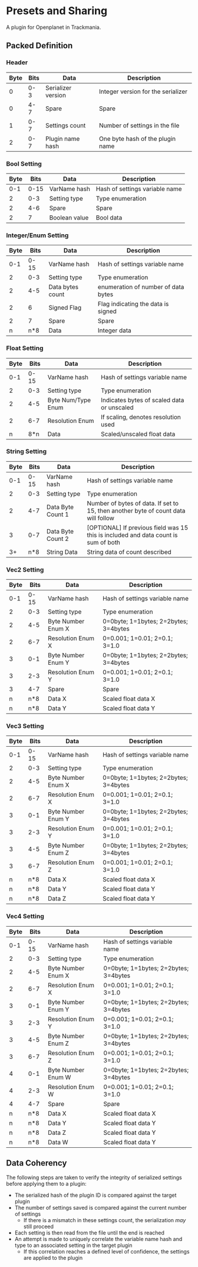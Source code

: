 # Presets and Sharing

A plugin for Openplanet in Trackmania.

## Packed Definition

### Header

| Byte | Bits | Data               | Description                        |
|------|------|--------------------|------------------------------------|
|    0 |  0-3 | Serializer version | Integer version for the serializer |
|    0 |  4-7 | Spare              | Spare                              |
|    1 |  0-7 | Settings count     | Number of settings in the file     |
|    2 |  0-7 | Plugin name hash   | One byte hash of the plugin name   |

### Bool Setting

| Byte | Bits | Data               | Description                        |
|------|------|--------------------|------------------------------------|
|  0-1 | 0-15 | VarName hash       | Hash of settings variable name     |
|    2 |  0-3 | Setting type       | Type enumeration                   |
|    2 |  4-6 | Spare              | Spare                              |
|    2 |    7 | Boolean value      | Bool data                          |

### Integer/Enum Setting

| Byte | Bits | Data               | Description                        |
|------|------|--------------------|------------------------------------|
|  0-1 | 0-15 | VarName hash       | Hash of settings variable name     |
|    2 |  0-3 | Setting type       | Type enumeration                   |
|    2 |  4-5 | Data bytes count   | enumeration of number of data bytes|
|    2 |    6 | Signed Flag        | Flag indicating the data is signed |
|    2 |    7 | Spare              | Spare                              |
|    n |  n*8 | Data               | Integer data                       |

### Float Setting

| Byte | Bits | Data               | Description                                |
|------|------|--------------------|--------------------------------------------|
|  0-1 | 0-15 | VarName hash       | Hash of settings variable name             |
|    2 |  0-3 | Setting type       | Type enumeration                           |
|    2 |  4-5 | Byte Num/Type Enum | Indicates bytes of scaled data or unscaled |
|    2 |  6-7 | Resolution Enum    | If scaling, denotes resolution used        |
|    n |  8*n | Data               | Scaled/unscaled float data                 |

### String Setting

| Byte | Bits | Data               | Description                                                                        |
|------|------|--------------------|------------------------------------------------------------------------------------|
|  0-1 | 0-15 | VarName hash       | Hash of settings variable name                                                     |
|    2 |  0-3 | Setting type       | Type enumeration                                                                   |
|    2 |  4-7 | Data Byte Count 1  | Number of bytes of data. If set to 15, then another byte of count data will follow |
|    3 |  0-7 | Data Byte Count 2  | [OPTIONAL] If previous field was 15 this is included and data count is sum of both |
|   3+ |  n*8 | String Data        | String data of count described                                                     |

### Vec2 Setting

| Byte | Bits | Data               | Description                           |
|------|------|--------------------|---------------------------------------|
|  0-1 | 0-15 | VarName hash       | Hash of settings variable name        |
|    2 |  0-3 | Setting type       | Type enumeration                      |
|    2 |  4-5 | Byte Number Enum X | 0=0byte; 1=1bytes; 2=2bytes; 3=4bytes |
|    2 |  6-7 | Resolution Enum X  | 0=0.001; 1=0.01; 2=0.1; 3=1.0         |
|    3 |  0-1 | Byte Number Enum Y | 0=0byte; 1=1bytes; 2=2bytes; 3=4bytes |
|    3 |  2-3 | Resolution Enum Y  | 0=0.001; 1=0.01; 2=0.1; 3=1.0         |
|    3 |  4-7 | Spare              | Spare                                 |
|    n |  n*8 | Data X             | Scaled float data X                   |
|    n |  n*8 | Data Y             | Scaled float data Y                   |

### Vec3 Setting

| Byte | Bits | Data               | Description                           |
|------|------|--------------------|---------------------------------------|
|  0-1 | 0-15 | VarName hash       | Hash of settings variable name        |
|    2 |  0-3 | Setting type       | Type enumeration                      |
|    2 |  4-5 | Byte Number Enum X | 0=0byte; 1=1bytes; 2=2bytes; 3=4bytes |
|    2 |  6-7 | Resolution Enum X  | 0=0.001; 1=0.01; 2=0.1; 3=1.0         |
|    3 |  0-1 | Byte Number Enum Y | 0=0byte; 1=1bytes; 2=2bytes; 3=4bytes |
|    3 |  2-3 | Resolution Enum Y  | 0=0.001; 1=0.01; 2=0.1; 3=1.0         |
|    3 |  4-5 | Byte Number Enum Z | 0=0byte; 1=1bytes; 2=2bytes; 3=4bytes |
|    3 |  6-7 | Resolution Enum Z  | 0=0.001; 1=0.01; 2=0.1; 3=1.0         |
|    n |  n*8 | Data X             | Scaled float data X                   |
|    n |  n*8 | Data Y             | Scaled float data Y                   |
|    n |  n*8 | Data Z             | Scaled float data Y                   |

### Vec4 Setting

| Byte | Bits | Data               | Description                           |
|------|------|--------------------|---------------------------------------|
|  0-1 | 0-15 | VarName hash       | Hash of settings variable name        |
|    2 |  0-3 | Setting type       | Type enumeration                      |
|    2 |  4-5 | Byte Number Enum X | 0=0byte; 1=1bytes; 2=2bytes; 3=4bytes |
|    2 |  6-7 | Resolution Enum X  | 0=0.001; 1=0.01; 2=0.1; 3=1.0         |
|    3 |  0-1 | Byte Number Enum Y | 0=0byte; 1=1bytes; 2=2bytes; 3=4bytes |
|    3 |  2-3 | Resolution Enum Y  | 0=0.001; 1=0.01; 2=0.1; 3=1.0         |
|    3 |  4-5 | Byte Number Enum Z | 0=0byte; 1=1bytes; 2=2bytes; 3=4bytes |
|    3 |  6-7 | Resolution Enum Z  | 0=0.001; 1=0.01; 2=0.1; 3=1.0         |
|    4 |  0-1 | Byte Number Enum W | 0=0byte; 1=1bytes; 2=2bytes; 3=4bytes |
|    4 |  2-3 | Resolution Enum W  | 0=0.001; 1=0.01; 2=0.1; 3=1.0         |
|    4 |  4-7 | Spare              | Spare                                 |
|    n |  n*8 | Data X             | Scaled float data X                   |
|    n |  n*8 | Data Y             | Scaled float data Y                   |
|    n |  n*8 | Data Z             | Scaled float data Y                   |
|    n |  n*8 | Data W             | Scaled float data Y                   |

## Data Coherency

The following steps are taken to verify the integrity of serialized settings before applying them to a plugin:

* The serialized hash of the plugin ID is compared against the target plugin
* The number of settings saved is compared against the current number of settings
    * If there is a mismatch in these settings count, the serialization *may* still proceed
* Each setting is then read from the file until the end is reached
* An attempt is made to uniquely correlate the variable name hash and type to an associated setting in the target plugin
    * If this correlation reaches a defined level of confidence, the settings are applied to the plugin
